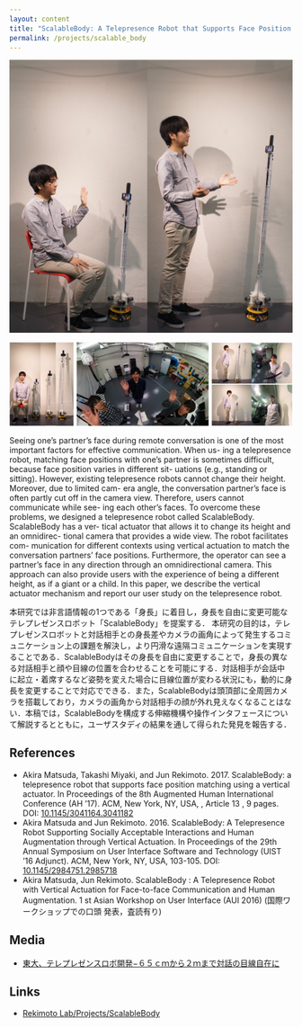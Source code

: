 ```yaml
---
layout: content
title: "ScalableBody: A Telepresence Robot that Supports Face Position Matching using a Vertical Actuator"
permalink: /projects/scalable_body
---
```


![](/assets/images/research/scalable_body/top.jpg)

![](/assets/images/research/scalable_body/sub.jpg)

Seeing one’s partner’s face during remote conversation is one of the most important factors for effective communication. When us- ing a telepresence robot, matching face positions with one’s partner is sometimes difficult, because face position varies in different sit- uations (e.g., standing or sitting). However, existing telepresence robots cannot change their height. Moreover, due to limited cam- era angle, the conversation partner’s face is often partly cut off in the camera view. Therefore, users cannot communicate while see- ing each other’s faces. To overcome these problems, we designed a telepresence robot called ScalableBody. ScalableBody has a ver- tical actuator that allows it to change its height and an omnidirec- tional camera that provides a wide view. The robot facilitates com- munication for different contexts using vertical actuation to match the conversation partners’ face positions. Furthermore, the operator can see a partner’s face in any direction through an omnidirectional camera. This approach can also provide users with the experience of being a different height, as if a giant or a child. In this paper, we describe the vertical actuator mechanism and report our user study on the telepresence robot.

本研究では非言語情報の1つである「身長」に着目し，身長を自由に変更可能なテレプレゼンスロボット「ScalableBody」を提案する．
本研究の目的は，テレプレゼンスロボットと対話相手との身長差やカメラの画角によって発生するコミュニケーション上の課題を解決し，より円滑な遠隔コミュニケーションを実現することである．ScalableBodyはその身長を自由に変更することで，身長の異なる対話相手と顔や目線の位置を合わせることを可能にする．対話相手が会話中に起立・着席するなど姿勢を変えた場合に目線位置が変わる状況にも，動的に身長を変更することで対応でできる．また，ScalableBodyは頭頂部に全周囲カメラを搭載しており，カメラの画角から対話相手の顔が外れ見えなくなることはない．本稿では，ScalableBodyを構成する伸縮機構や操作インタフェースについて解説するとともに，ユーザスタディの結果を通して得られた発見を報告する．

## References

- Akira Matsuda, Takashi Miyaki, and Jun Rekimoto. 2017. ScalableBody: a telepresence robot that supports face position matching using a vertical actuator. In Proceedings of the 8th Augmented Human International Conference (AH ’17). ACM, New York, NY, USA, , Article 13 , 9 pages. DOI: [10.1145/3041164.3041182](https://doi.org/10.1145/3041164.3041182)
- Akira Matsuda and Jun Rekimoto. 2016. ScalableBody: A Telepresence Robot Supporting Socially Acceptable Interactions and Human Augmentation through Vertical Actuation. In Proceedings of the 29th Annual Symposium on User Interface Software and Technology (UIST ’16 Adjunct). ACM, New York, NY, USA, 103-105. DOI: [10.1145/2984751.2985718](https://doi.org/10.1145/2984751.2985718)
- Akira Matsuda, Jun Rekimoto. ScalableBody : A Telepresence Robot with Vertical Actuation for Face-to-face Communication and Human Augmentation. 1 st Asian Workshop on User Interface (AUI 2016) (国際ワークショップでの口頭 発表，査読有り)

## Media
- [東大、テレプレゼンスロボ開発−６５ｃｍから２ｍまで対話の目線自在に](https://www.nikkan.co.jp/articles/view/00406071)

## Links
- [Rekimoto Lab/Projects/ScalableBody](https://lab.rekimoto.org/projects/3733-2/)